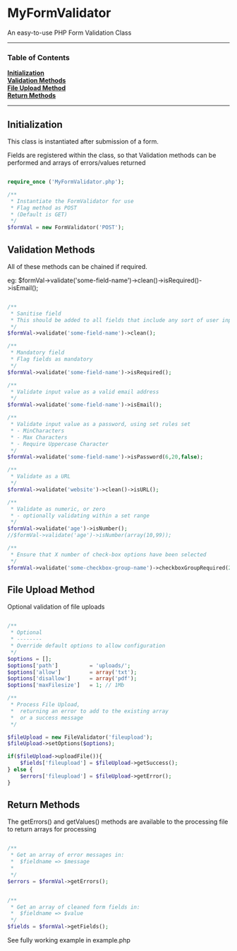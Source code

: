 # MyFormValidator

An easy-to-use PHP Form Validation Class

<hr>

### Table of Contents
**[Initialization](#initialization)**  
**[Validation Methods](#validation-methods)**  
**[File Upload Method](#file-upload-method)**  
**[Return Methods](#return-methods)**  

<hr>

## Initialization

This class is instantiated after submission of a form.

Fields are registered within the class, so that Validation methods can be performed and arrays of errors/values returned

```php

require_once ('MyFormValidator.php');

/**
 * Instantiate the FormValidator for use
 * Flag method as POST
 * (Default is GET)
 */
$formVal = new FormValidator('POST');


```


## Validation Methods

All of these methods can be chained if required.

eg: $formVal->validate('some-field-name')->clean()->isRequired()->isEmail();

```php

/**
 * Sanitise field
 * This should be added to all fields that include any sort of user input/selection
 */
$formVal->validate('some-field-name')->clean();

/**
 * Mandatory field
 * Flag fields as mandatory
 */
$formVal->validate('some-field-name')->isRequired();

/**
 * Validate input value as a valid email address
 */
$formVal->validate('some-field-name')->isEmail();

/**
 * Validate input value as a password, using set rules set
 * - MinCharacters
 * - Max Characters
 * - Require Uppercase Character
 */
$formVal->validate('some-field-name')->isPassword(6,20,false);

/**
 * Validate as a URL
 */
$formVal->validate('website')->clean()->isURL();

/**
 * Validate as numeric, or zero
 * - optionally validating within a set range
 */
$formVal->validate('age')->isNumber();
//$formVal->validate('age')->isNumber(array(10,99));

/**
 * Ensure that X number of check-box options have been selected
 */
$formVal->validate('some-checkbox-group-name')->checkboxGroupRequired(2);

```




## File Upload Method

Optional validation of file uploads

```php

/**
 * Optional
 * --------
 * Override default options to allow configuration
 */
$options = [];
$options['path']          = 'uploads/';
$options['allow']         = array('txt');
$options['disallow']      = array('pdf');
$options['maxFilesize']   = 1; // 1Mb

/**
 * Process File Upload, 
 *  returning an error to add to the existing array
 *  or a success message
 */

$fileUpload = new FileValidator('fileupload');
$fileUpload->setOptions($options);

if($fileUpload->uploadFile()){
    $fields['fileupload'] = $fileUpload->getSuccess();
} else {
    $errors['fileupload'] = $fileUpload->getError();
}

 ```

## Return Methods

The getErrors() and getValues() methods are available to the processing file to return arrays for processing

```php

/**
 * Get an array of error messages in:
 *  $fieldname => $message
 * 
 */
$errors = $formVal->getErrors();


/**
 * Get an array of cleaned form fields in:
 *  $fieldname => $value
 */
$fields = $formVal->getFields();

```

See fully working example in example.php
